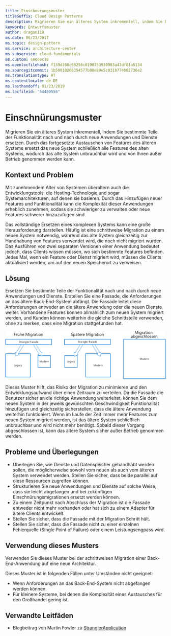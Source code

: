 ```yaml
---
title: Einschnürungsmuster
titleSuffix: Cloud Design Patterns
description: Migrieren Sie ein älteres System inkrementell, indem Sie bestimmte Teile der Funktionalität nach und nach durch neue Anwendungen und Dienste ersetzen.
keywords: Entwurfsmuster
author: dragon119
ms.date: 06/23/2017
ms.topic: design-pattern
ms.service: architecture-center
ms.subservice: cloud-fundamentals
ms.custom: seodec18
ms.openlocfilehash: f139d368c98256c0190753930983a47df81a5134
ms.sourcegitcommit: 1b50810208354577b00e89e5c031b774b02736e2
ms.translationtype: HT
ms.contentlocale: de-DE
ms.lasthandoff: 01/23/2019
ms.locfileid: "54480556"
---
```

# <a name="strangler-pattern"></a>Einschnürungsmuster

Migrieren Sie ein älteres System inkrementell, indem Sie bestimmte Teile der Funktionalität nach und nach durch neue Anwendungen und Dienste ersetzen. Durch das fortgesetzte Austauschen von Features des älteren Systems ersetzt das neue System schließlich alle Features des alten Systems, wodurch das alte System unbrauchbar wird und von Ihnen außer Betrieb genommen werden kann.

## <a name="context-and-problem"></a>Kontext und Problem

Mit zunehmendem Alter von Systemen überaltern auch die Entwicklungstools, die Hosting-Technologie und sogar Systemarchitekturen, auf denen sie basieren. Durch das Hinzufügen neuer Features und Funktionalität kann die Komplexität dieser Anwendungen erheblich zunehmen, sodass sie schwieriger zu verwalten oder neue Features schwerer hinzuzufügen sind.

Das vollständige Ersetzen eines komplexen Systems kann eine große Herausforderung darstellen. Häufig ist eine schrittweise Migration zu einem neuen System notwendig, während das alte System gleichzeitig zur Handhabung von Features verwendet wird, die noch nicht migriert wurden. Das Ausführen von zwei separaten Versionen einer Anwendung bedeutet jedoch, dass Clients wissen müssen, wo sich bestimmte Features befinden. Jedes Mal, wenn ein Feature oder Dienst migriert wird, müssen die Clients aktualisiert werden, um auf den neuen Speicherort zu verweisen.

## <a name="solution"></a>Lösung

Ersetzen Sie bestimmte Teile der Funktionalität nach und nach durch neue Anwendungen und Dienste. Erstellen Sie eine Fassade, die Anforderungen an das ältere Back-End-System abfängt. Die Fassade leitet diese Anforderungen entweder an die ältere Anwendung oder die neuen Dienste weiter. Vorhandene Features können allmählich zum neuen System migriert werden, und Kunden können weiterhin die gleiche Schnittstelle verwenden, ohne zu merken, dass eine Migration stattgefunden hat.

![Diagramm des Einschnürungsmusters](./_images/strangler.png)

Dieses Muster hilft, das Risiko der Migration zu minimieren und den Entwicklungsaufwand über einen Zeitraum zu verteilen. Da die Fassade die Benutzer sicher an die richtige Anwendung weiterleitet, können Sie dem neuen System in der jeweils gewünschten Geschwindigkeit Funktionalität hinzufügen und gleichzeitig sicherstellen, dass die ältere Anwendung weiterhin funktioniert. Wenn im Laufe der Zeit immer mehr Features zum neuen System migriert werden, ist das ältere System schließlich unbrauchbar und wird nicht mehr benötigt. Sobald dieser Vorgang abgeschlossen ist, kann das ältere System sicher außer Betrieb genommen werden.

## <a name="issues-and-considerations"></a>Probleme und Überlegungen

- Überlegen Sie, wie Dienste und Datenspeicher gehandhabt werden sollen, die möglicherweise sowohl vom neuen als auch vom älteren System verwendet werden. Stellen Sie sicher, dass beide parallel auf diese Ressourcen zugreifen können.
- Strukturieren Sie neue Anwendungen und Dienste auf solche Weise, dass sie leicht abgefangen und bei zukünftigen Einschnürungsmigrationen ersetzt werden können.
- Zu einem Zeitpunkt nach Abschluss der Migration ist die Fassade entweder nicht mehr vorhanden oder hat sich zu einem Adapter für ältere Clients entwickelt.
- Stellen Sie sicher, dass die Fassade mit der Migration Schritt hält.
- Stellen Sie sicher, dass die Fassade nicht zu einer einzelnen Fehlerquelle (Single Point of Failure) oder einem Leistungsengpass wird.

## <a name="when-to-use-this-pattern"></a>Verwendung dieses Musters

Verwenden Sie dieses Muster bei der schrittweisen Migration einer Back-End-Anwendung auf eine neue Architektur.

Dieses Muster ist in folgenden Fällen unter Umständen nicht geeignet:

- Wenn Anforderungen an das Back-End-System nicht abgefangen werden können.
- Für kleinere Systeme, bei denen die Komplexität eines Austausches für den Großhandel gering ist.

## <a name="related-guidance"></a>Verwandte Leitfäden

- Blogbeitrag von Martin Fowler zu [StranglerApplication](https://www.martinfowler.com/bliki/StranglerApplication.html)
